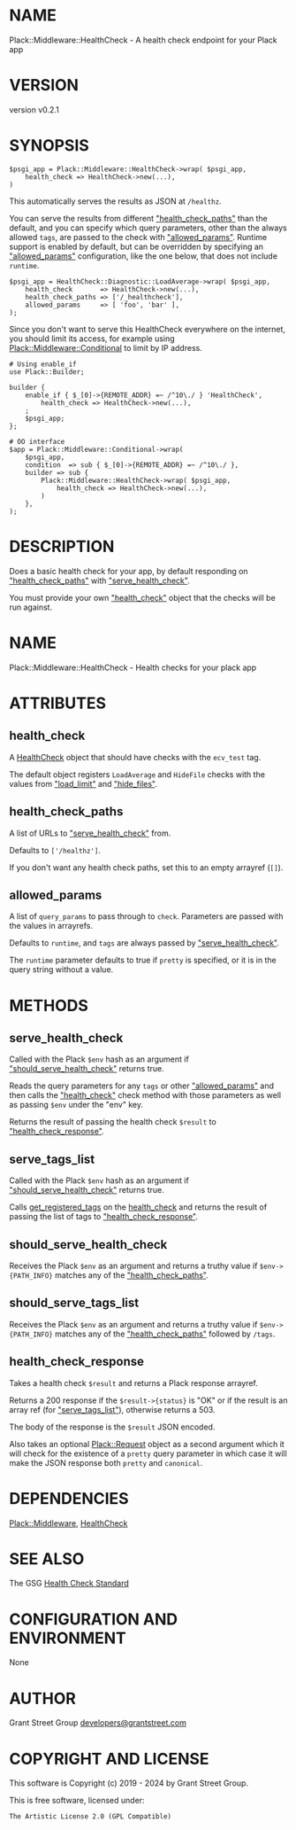 # NAME

Plack::Middleware::HealthCheck - A health check endpoint for your Plack app

# VERSION

version v0.2.1

# SYNOPSIS

    $psgi_app = Plack::Middleware::HealthCheck->wrap( $psgi_app,
        health_check => HealthCheck->new(...),
    )

This automatically serves the results as JSON at `/healthz`.

You can serve the results from different ["health\_check\_paths"](#health_check_paths) than the default,
and you can specify which query parameters,
other than the always allowed `tags`,
are passed to the check with ["allowed\_params"](#allowed_params).
Runtime support is enabled by default,
but can be overridden by specifying an ["allowed\_params"](#allowed_params) configuration,
like the one below, that does not include `runtime`.

    $psgi_app = HealthCheck::Diagnostic::LoadAverage->wrap( $psgi_app,
        health_check       => HealthCheck->new(...),
        health_check_paths => ['/_healthcheck'],
        allowed_params     => [ 'foo', 'bar' ],
    );

Since you don't want to serve this HealthCheck everywhere on the internet, you
should limit its access,
for example using [Plack::Middleware::Conditional](https://metacpan.org/pod/Plack%3A%3AMiddleware%3A%3AConditional) to limit by IP address.

    # Using enable_if
    use Plack::Builder;

    builder {
        enable_if { $_[0]->{REMOTE_ADDR} =~ /^10\./ } 'HealthCheck',
            health_check => HealthCheck->new(...),
        ;
        $psgi_app;
    };

    # OO interface
    $app = Plack::Middleware::Conditional->wrap(
        $psgi_app,
        condition  => sub { $_[0]->{REMOTE_ADDR} =~ /^10\./ },
        builder => sub {
            Plack::Middleware::HealthCheck->wrap( $psgi_app,
                health_check => HealthCheck->new(...),
            )
        },
    );

# DESCRIPTION

Does a basic health check for your app, by default responding on
["health\_check\_paths"](#health_check_paths) with ["serve\_health\_check"](#serve_health_check).

You must provide your own ["health\_check"](#health_check) object that the checks will
be run against.

# NAME

Plack::Middleware::HealthCheck - Health checks for your plack app

# ATTRIBUTES

## health\_check

A [HealthCheck](https://metacpan.org/pod/HealthCheck) object that should have checks with the `ecv_test` tag.

The default object registers `LoadAverage` and `HideFile` checks
with the values from ["load\_limit"](#load_limit) and ["hide\_files"](#hide_files).

## health\_check\_paths

A list of URLs to ["serve\_health\_check"](#serve_health_check) from.

Defaults to `['/healthz']`.

If you don't want any health check paths,
set this to an empty arrayref (`[]`).

## allowed\_params

A list of `query_params` to pass through to `check`.
Parameters are passed with the values in arrayrefs.

Defaults to `runtime`,
and `tags` are always passed by ["serve\_health\_check"](#serve_health_check).

The `runtime` parameter defaults to true if `pretty` is specified,
or it is in the query string without a value.

# METHODS

## serve\_health\_check

Called with the Plack `$env` hash as an argument
if ["should\_serve\_health\_check"](#should_serve_health_check) returns true.

Reads the query parameters for any `tags` or other ["allowed\_params"](#allowed_params)
and then calls
the ["health\_check"](#health_check) check method with those parameters as well as passing
`$env` under the "env" key.

Returns the result of passing the health check `$result`
to ["health\_check\_response"](#health_check_response).

## serve\_tags\_list

Called with the Plack `$env` hash as an argument
if ["should\_serve\_health\_check"](#should_serve_health_check) returns true.

Calls [get\_registered\_tags](https://metacpan.org/pod/HealthCheck#get_registered_tags) on the
[health\_check](https://metacpan.org/pod/health_check) and returns the result of passing the list of tags to
["health\_check\_response"](#health_check_response).

## should\_serve\_health\_check

Receives the Plack `$env` as an argument and returns a truthy value
if `$env->{PATH_INFO}` matches any of the ["health\_check\_paths"](#health_check_paths).

## should\_serve\_tags\_list

Receives the Plack `$env` as an argument and returns a truthy value if `$env->{PATH_INFO}` matches any of the ["health\_check\_paths"](#health_check_paths) followed by
`/tags`.

## health\_check\_response

Takes a health check `$result` and returns a Plack response arrayref.

Returns a 200 response if the `$result->{status}` is "OK" or if the result
is an array ref (for ["serve\_tags\_list"](#serve_tags_list)), otherwise returns a 503.

The body of the response is the `$result` JSON encoded.

Also takes an optional [Plack::Request](https://metacpan.org/pod/Plack%3A%3ARequest) object as a second argument
which it will check for the existence of a `pretty` query parameter
in which case it will make the JSON response both `pretty` and `canonical`.

# DEPENDENCIES

[Plack::Middleware](https://metacpan.org/pod/Plack%3A%3AMiddleware),
[HealthCheck](https://metacpan.org/pod/HealthCheck)

# SEE ALSO

The GSG [Health Check Standard](https://grantstreetgroup.github.io/HealthCheck.html)

# CONFIGURATION AND ENVIRONMENT

None

# AUTHOR

Grant Street Group <developers@grantstreet.com>

# COPYRIGHT AND LICENSE

This software is Copyright (c) 2019 - 2024 by Grant Street Group.

This is free software, licensed under:

    The Artistic License 2.0 (GPL Compatible)

